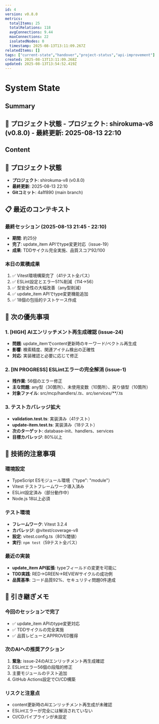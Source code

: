 ```yaml
---
id: 4
version: v0.8.0
metrics:
  totalItems: 25
  totalRelations: 118
  avgConnections: 9.44
  maxConnections: 22
  isolatedNodes: 0
  timestamp: 2025-08-13T13:11:09.267Z
relatedItems: []
tags: ["current-state","handover","project-status","api-improvement"]
created: 2025-08-13T13:11:09.268Z
updated: 2025-08-13T13:54:52.419Z
---
```


# System State

## Summary

## 📍 プロジェクト状態 - **プロジェクト**: shirokuma-v8 (v0.8.0) - **最終更新**: 2025-08-13 22:10

## Content

## 📍 プロジェクト状態
- **プロジェクト**: shirokuma-v8 (v0.8.0)
- **最終更新**: 2025-08-13 22:10
- **Gitコミット**: 4a1f890 (main branch)

## 📋 最近のコンテキスト

### 最終セッション (2025-08-13 21:45 - 22:10)
- **期間**: 約25分
- **完了**: update_item APIでtype変更対応（issue-19）
- **成果**: TDDサイクル完全実施、品質スコア92/100

### 本日の累積成果
1. ✅ Vitest環境構築完了（41テスト全パス）
2. ✅ ESLint設定とエラー51%削減（114→56）
3. ✅ 型安全性の大幅改善（any型削減）
4. ✅ update_item APIでtype変更機能追加
5. ✅ 18個の包括的テストケース作成

## 🎯 次の優先事項

### 1. [HIGH] AIエンリッチメント再生成確認 (issue-24)
- **問題**: update_itemでcontent更新時のキーワード/ベクトル再生成
- **影響**: 検索精度、関連アイテム検出の正確性
- **対応**: 実装確認と必要に応じて修正

### 2. [IN PROGRESS] ESLintエラーの完全解消 (issue-1)
- **残作業**: 56個のエラー修正
- **主な問題**: any型（30箇所）、未使用変数（10箇所）、戻り値型（10箇所）
- **対象ファイル**: src/mcp/handlers/*.ts、src/services/**/*.ts

### 3. テストカバレッジ拡大
- **validation.test.ts**: 実装済み（41テスト）
- **update-item.test.ts**: 実装済み（18テスト）
- **次のターゲット**: database-init、handlers、services
- **目標カバレッジ**: 80%以上

## 🔧 技術的注意事項

### 環境設定
- TypeScript ESモジュール環境（"type": "module"）
- Vitest テストフレームワーク導入済み
- ESLint設定済み（部分動作中）
- Node.js 18以上必須

### テスト環境
- **フレームワーク**: Vitest 3.2.4
- **カバレッジ**: @vitest/coverage-v8
- **設定**: vitest.config.ts（80%閾値）
- **実行**: `npm test`（59テスト全パス）

### 最近の実装
- **update_item API拡張**: typeフィールドの変更を可能に
- **TDD実践**: RED→GREEN→REVIEWサイクルの成功例
- **品質基準**: コード品質92%、セキュリティ問題0件達成

## 📝 引き継ぎメモ

### 今回のセッションで完了
- ✅ update_item APIのtype変更対応
- ✅ TDDサイクルの完全実施
- ✅ 品質レビューとAPPROVED獲得

### 次のAIへの推奨アクション
1. **緊急**: issue-24のAIエンリッチメント再生成確認
2. ESLintエラー56個の段階的修正
3. 主要モジュールのテスト追加
4. GitHub Actions設定でCI/CD構築

### リスクと注意点
- content更新時のAIエンリッチメント再生成が未確認
- ESLintエラーが完全には解消されていない
- CI/CDパイプラインが未設定

